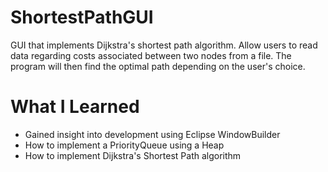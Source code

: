 # ShortestPathGUI

GUI that implements Dijkstra's shortest path algorithm. Allow users to read data regarding costs associated between two nodes from a file.
The program will then find the optimal path depending on the user's choice.

# What I Learned

* Gained insight into development using Eclipse WindowBuilder
* How to implement a PriorityQueue using a Heap
* How to implement Dijkstra's Shortest Path algorithm
